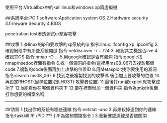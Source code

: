 使用平台:Virtualbox中的kail linux和windows xp兩虛擬機

##系統平台:PC
1.software:Application system OS
2.Hardware security
3.firmware Security
4.BIOS

penetration test滲透測試or駭客攻擊

##攻擊
1.查linux的ip和要攻擊的xp系統的ip 指令:linux: ifconfig  xp: ipconfig
2.確認網段中有那些系統開啟 指令:netdiscover -r **.**.*.*/24
3..確認其主機是否live
4.確認其OS 指令:nmap -O **.**.*.*
5.用google確認是否有漏洞 指令:google找nmap/nsedoc裡面有指令
6.找一個漏洞的指令(這裡用ms08_067)去複製那個code
7.複製的code後面再加上攻擊的位置ID
8.用Metasploit找你要使用的漏洞 指令:search ms08_067
9.找到之後複製找到的攻擊碼 後面加上要攻擊的位置
10.再設定RHOST(目標位置)跟LHOST( 攻擊者位置)
11.最後打run或exploit就攻擊成功了
12.ls能看你在哪個資料夾下
13.要在裡面增加一個資料夾 指令為:mkdir後面打你想要的檔案名稱
________________________________________________________________
##防禦
1.找出你的系統有哪些連線 指令:netstat -ano
2.再來殺掉連到你的連線 指令:taskkill /F /PID ??? ( /F為強制關閉指令 )
3.重新確認連線是否被關閉
